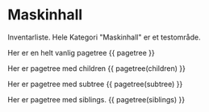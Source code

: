 # Maskinhall
Inventarliste. Hele Kategori "Maskinhall" er et testområde.


Her er en helt vanlig pagetree
{{ pagetree }}


Her er pagetree med children 
{{ pagetree(children) }}


Her er pagetree med subtree 
{{ pagetree(subtree) }}


Her er pagetree med siblings.
{{ pagetree(siblings) }}
